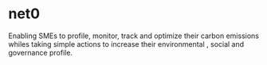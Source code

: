 # net0
Enabling SMEs to profile, monitor, track and optimize their carbon emissions whiles taking simple actions to increase their environmental , social and governance profile.

